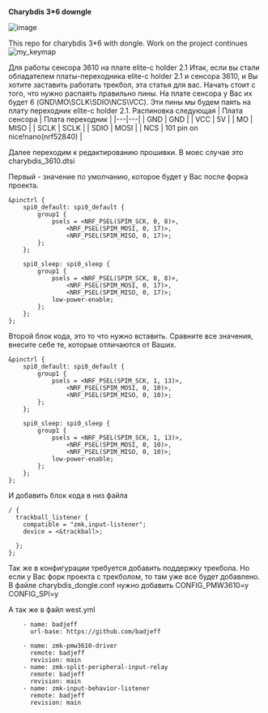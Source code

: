 **Charybdis 3*6 downgle**

![image](https://github.com/user-attachments/assets/0ff7d0b6-d020-493d-9c3a-81cbd71db521)

This repo for charybdis 3*6 with dongle.
Work on the project continues
![my_keymap](https://github.com/user-attachments/assets/db53c185-02c7-47e4-a2d5-2270d5ada041)

Для работы сенсора 3610 на плате elite-c holder 2.1
Итак, если вы стали обладателем платы-переходника elite-c holder 2.1 и сенсора 3610, и Вы хотите заставить работать трекбол, эта статья для вас.
Начать стоит с того, что нужно распаять правильно пины.
На плате сенсора у Вас их будет 6 (GND\MO\SCLK\SDIO\NCS\VCC). Эти пины мы будем паять на плату переходник elite-c holder 2.1.
Распиновка следующая
| Плата сенсора | Плата переходник |
|---|---|
| GND | GND |
| VCC | 5V |
| MO | MISO |
| SCLK | SCLK |
| SDIO | MOSI |
| NCS | 101 pin on nice!nano(nrf52840) |

Далее переходим к редактированию прошивки. В моес случае это charybdis_3610.dtsi

Первый - значение по умолчанию, которое будет у Вас после форка проекта.
```
&pinctrl {
    spi0_default: spi0_default {
        group1 {
            psels = <NRF_PSEL(SPIM_SCK, 0, 8)>,
                <NRF_PSEL(SPIM_MOSI, 0, 17)>,
                <NRF_PSEL(SPIM_MISO, 0, 17)>;
        };
    };

    spi0_sleep: spi0_sleep {
        group1 {
            psels = <NRF_PSEL(SPIM_SCK, 0, 8)>,
                <NRF_PSEL(SPIM_MOSI, 0, 17)>,
                <NRF_PSEL(SPIM_MISO, 0, 17)>;
            low-power-enable;
        };
    };
};
```
Второй блок кода, это то что нужно вставить. Сравните все значения, внесите себе те, которые отличаются от Ваших.
```
&pinctrl {
    spi0_default: spi0_default {
        group1 {
            psels = <NRF_PSEL(SPIM_SCK, 1, 13)>,
                <NRF_PSEL(SPIM_MOSI, 0, 10)>,
                <NRF_PSEL(SPIM_MISO, 0, 10)>;
        };
    };

    spi0_sleep: spi0_sleep {
        group1 {
            psels = <NRF_PSEL(SPIM_SCK, 1, 13)>,
                <NRF_PSEL(SPIM_MOSI, 0, 10)>,
                <NRF_PSEL(SPIM_MISO, 0, 10)>;
            low-power-enable;
        };
    };
};
```
И добавить блок кода в низ файла
```
/ {
  trackball_listener {
    compatible = "zmk,input-listener";
    device = <&trackball>;

  };
};
```

Так же в конфигурации требуется добавить поддержку трекбола. Но если у Вас форк проекта с трекболом, то там уже все будет добавлено.
В файле charybdis_dongle.conf нужно добавить 
CONFIG_PMW3610=y
CONFIG_SPI=y

А так же в файл west.yml
```
    - name: badjeff
      url-base: https://github.com/badjeff

    - name: zmk-pmw3610-driver
      remote: badjeff
      revision: main
    - name: zmk-split-peripheral-input-relay
      remote: badjeff
      revision: main
    - name: zmk-input-behavior-listener
      remote: badjeff
      revision: main
```
      
